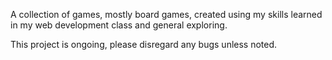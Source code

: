 A collection of games, mostly board games, created using my skills learned in my web development class and general exploring.

This project is ongoing, please disregard any bugs unless noted.


